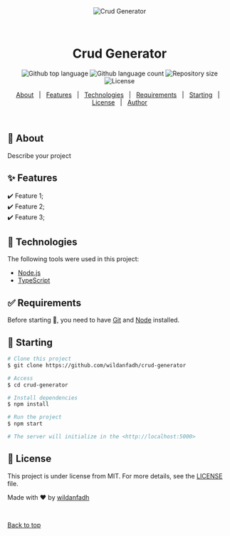 <div align="center" id="top"> 
  <img src="./.github/app.gif" alt="Crud Generator" />

&#xa0;

  <!-- <a href="https://crudgenerator.netlify.app">Demo</a> -->
</div>

<h1 align="center">Crud Generator</h1>

<p align="center">
  <img alt="Github top language" src="https://img.shields.io/github/languages/top/wildanfadh/crud-generator?color=56BEB8">

  <img alt="Github language count" src="https://img.shields.io/github/languages/count/wildanfadh/crud-generator?color=56BEB8">

  <img alt="Repository size" src="https://img.shields.io/github/repo-size/wildanfadh/crud-generator?color=56BEB8">

  <img alt="License" src="https://img.shields.io/github/license/wildanfadh/crud-generator?color=56BEB8">

  <!-- <img alt="Github issues" src="https://img.shields.io/github/issues/wildanfadh/crud-generator?color=56BEB8" /> -->

  <!-- <img alt="Github forks" src="https://img.shields.io/github/forks/wildanfadh/crud-generator?color=56BEB8" /> -->

  <!-- <img alt="Github stars" src="https://img.shields.io/github/stars/wildanfadh/crud-generator?color=56BEB8" /> -->
</p>

<!-- Status -->

<!-- <h4 align="center">
	🚧  Crud Generator 🚀 Under construction...  🚧
</h4>

<hr> -->

<p align="center">
  <a href="#dart-about">About</a> &#xa0; | &#xa0; 
  <a href="#sparkles-features">Features</a> &#xa0; | &#xa0;
  <a href="#rocket-technologies">Technologies</a> &#xa0; | &#xa0;
  <a href="#white_check_mark-requirements">Requirements</a> &#xa0; | &#xa0;
  <a href="#checkered_flag-starting">Starting</a> &#xa0; | &#xa0;
  <a href="#memo-license">License</a> &#xa0; | &#xa0;
  <a href="https://github.com/wildanfadh" target="_blank">Author</a>
</p>

<br>

## :dart: About

Describe your project

## :sparkles: Features

:heavy_check_mark: Feature 1;\
:heavy_check_mark: Feature 2;\
:heavy_check_mark: Feature 3;

## :rocket: Technologies

The following tools were used in this project:

- [Node.js](https://nodejs.org/en/)
- [TypeScript](https://www.typescriptlang.org/)

## :white_check_mark: Requirements

Before starting :checkered_flag:, you need to have [Git](https://git-scm.com) and [Node](https://nodejs.org/en/) installed.

## :checkered_flag: Starting

```bash
# Clone this project
$ git clone https://github.com/wildanfadh/crud-generator

# Access
$ cd crud-generator

# Install dependencies
$ npm install

# Run the project
$ npm start

# The server will initialize in the <http://localhost:5000>
```

## :memo: License

This project is under license from MIT. For more details, see the [LICENSE](LICENSE.md) file.

Made with :heart: by <a href="https://github.com/wildanfadh" target="_blank">wildanfadh</a>

&#xa0;

<a href="#top">Back to top</a>
